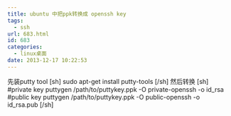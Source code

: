 ```yaml
---
title: ubuntu 中把ppk转换成 openssh key
tags:
  - ssh
url: 683.html
id: 683
categories:
  - linux桌面
date: 2013-12-17 10:22:53
---
```


先装putty tool \[sh\] sudo apt-get install putty-tools \[/sh\] 然后转换 \[sh\] #private key puttygen /path/to/puttykey.ppk -O private-openssh -o id\_rsa #public key puttygen /path/to/puttykey.ppk -O public-openssh -o id\_rsa.pub \[/sh\]